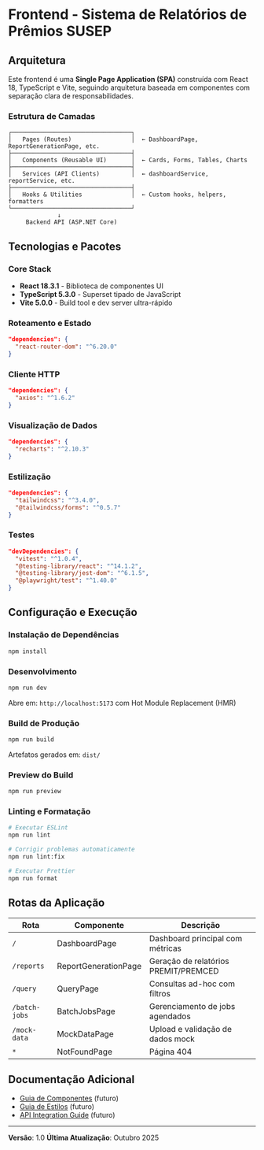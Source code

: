 # Frontend - Sistema de Relatórios de Prêmios SUSEP

## Arquitetura

Este frontend é uma **Single Page Application (SPA)** construída com React 18, TypeScript e Vite, seguindo arquitetura baseada em componentes com separação clara de responsabilidades.

### Estrutura de Camadas

```
┌──────────────────────────────────┐
│   Pages (Routes)                 │  ← DashboardPage, ReportGenerationPage, etc.
├──────────────────────────────────┤
│   Components (Reusable UI)       │  ← Cards, Forms, Tables, Charts
├──────────────────────────────────┤
│   Services (API Clients)         │  ← dashboardService, reportService, etc.
├──────────────────────────────────┤
│   Hooks & Utilities              │  ← Custom hooks, helpers, formatters
└──────────────────────────────────┘
              ↓
     Backend API (ASP.NET Core)
```

## Tecnologias e Pacotes

### Core Stack

- **React 18.3.1** - Biblioteca de componentes UI
- **TypeScript 5.3.0** - Superset tipado de JavaScript
- **Vite 5.0.0** - Build tool e dev server ultra-rápido

### Roteamento e Estado

```json
"dependencies": {
  "react-router-dom": "^6.20.0"
}
```

### Cliente HTTP

```json
"dependencies": {
  "axios": "^1.6.2"
}
```

### Visualização de Dados

```json
"dependencies": {
  "recharts": "^2.10.3"
}
```

### Estilização

```json
"dependencies": {
  "tailwindcss": "^3.4.0",
  "@tailwindcss/forms": "^0.5.7"
}
```

### Testes

```json
"devDependencies": {
  "vitest": "^1.0.4",
  "@testing-library/react": "^14.1.2",
  "@testing-library/jest-dom": "^6.1.5",
  "@playwright/test": "^1.40.0"
}
```

## Configuração e Execução

### Instalação de Dependências

```bash
npm install
```

### Desenvolvimento

```bash
npm run dev
```

Abre em: `http://localhost:5173` com Hot Module Replacement (HMR)

### Build de Produção

```bash
npm run build
```

Artefatos gerados em: `dist/`

### Preview do Build

```bash
npm run preview
```

### Linting e Formatação

```bash
# Executar ESLint
npm run lint

# Corrigir problemas automaticamente
npm run lint:fix

# Executar Prettier
npm run format
```

## Rotas da Aplicação

| Rota | Componente | Descrição |
|------|------------|-----------|
| `/` | DashboardPage | Dashboard principal com métricas |
| `/reports` | ReportGenerationPage | Geração de relatórios PREMIT/PREMCED |
| `/query` | QueryPage | Consultas ad-hoc com filtros |
| `/batch-jobs` | BatchJobsPage | Gerenciamento de jobs agendados |
| `/mock-data` | MockDataPage | Upload e validação de dados mock |
| `*` | NotFoundPage | Página 404 |

## Documentação Adicional

- [Guia de Componentes](./docs/COMPONENTS.md) (futuro)
- [Guia de Estilos](./docs/STYLING.md) (futuro)
- [API Integration Guide](./docs/API_INTEGRATION.md) (futuro)

---

**Versão**: 1.0
**Última Atualização**: Outubro 2025
